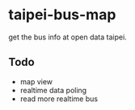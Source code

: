 # taipei-bus-map

get the bus info at open data taipei.

## Todo

- map view
- realtime data poling
- read more realtime bus

